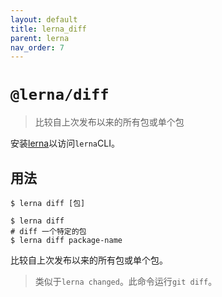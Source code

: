 ```yaml
---
layout: default
title: lerna_diff
parent: lerna
nav_order: 7
---
```

  
  
  
  # `@lerna/diff`

> 比较自上次发布以来的所有包或单个包

安装[lerna](https://www.npmjs.com/package/lerna)以访问`lerna`CLI。

## 用法

```
$ lerna diff [包]

$ lerna diff
# diff 一个特定的包
$ lerna diff package-name
```

比较自上次发布以来的所有包或单个包。

> 类似于`lerna changed`。此命令运行`git diff`。
